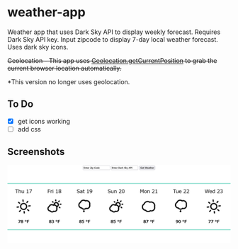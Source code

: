 # weather-app


Weather app that uses Dark Sky API to display weekly forecast. Requires Dark Sky API key. Input zipcode to display 7-day local weather forecast. Uses dark sky icons. 


~~Geolocation - This app uses [Geolocation.getCurrentPosition](https://developer.mozilla.org/en-US/docs/Web/api/Geolocation/getCurrentPosition) to grab the current browser location automatically.~~

*This version no longer uses geolocation.

## To Do 
- [x] get icons working
- [ ] add css

## Screenshots

![Alt text](https://github.com/jenzhng/weather-app/blob/master/weather_app_demo2.png)
